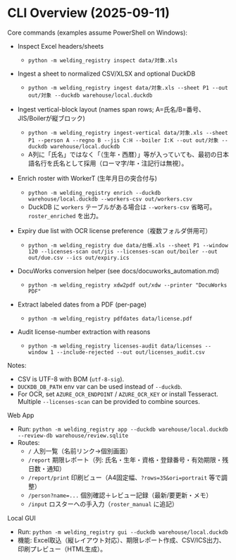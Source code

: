 # CLI Overview (2025-09-11)

Core commands (examples assume PowerShell on Windows):

- Inspect Excel headers/sheets
  - `python -m welding_registry inspect data/対象.xls`

- Ingest a sheet to normalized CSV/XLSX and optional DuckDB
  - `python -m welding_registry ingest data/対象.xls --sheet P1 --out out/対象 --duckdb warehouse/local.duckdb`

- Ingest vertical-block layout (names span rows; A=氏名/B=番号、JIS/Boilerが縦ブロック)
  - `python -m welding_registry ingest-vertical data/対象.xls --sheet P1 --person A --regno B --jis C:H --boiler I:K --out out/対象 --duckdb warehouse/local.duckdb`
  - A列に「氏名」ではなく「（生年・西暦）」等が入っていても、最初の日本語名行を氏名として採用（ローマ字/年・注記行は無視）。

- Enrich roster with WorkerT (生年月日の突合付与)
  - `python -m welding_registry enrich --duckdb warehouse/local.duckdb --workers-csv out/workers.csv`
  - DuckDB に `workers` テーブルがある場合は `--workers-csv` 省略可。`roster_enriched` を出力。

- Expiry due list with OCR license preference（複数フォルダ併用可）
  - `python -m welding_registry due data/台帳.xls --sheet P1 --window 120 --licenses-scan out/jis --licenses-scan out/boiler --out out/due.csv --ics out/expiry.ics`

- DocuWorks conversion helper (see docs/docuworks_automation.md)
  - `python -m welding_registry xdw2pdf out/xdw --printer "DocuWorks PDF"`

- Extract labeled dates from a PDF (per-page)
  - `python -m welding_registry pdfdates data/license.pdf`

- Audit license-number extraction with reasons
  - `python -m welding_registry licenses-audit data/licenses --window 1 --include-rejected --out out/licenses_audit.csv`

Notes:
- CSV is UTF-8 with BOM (`utf-8-sig`).
- `DUCKDB_DB_PATH` env var can be used instead of `--duckdb`.
- For OCR, set `AZURE_OCR_ENDPOINT` / `AZURE_OCR_KEY` or install Tesseract. Multiple `--licenses-scan` can be provided to combine sources.

Web App
- Run: `python -m welding_registry app --duckdb warehouse/local.duckdb --review-db warehouse/review.sqlite`
- Routes:
  - `/` 人別一覧（名前リンク→個別画面）
  - `/report` 期限レポート（列: 氏名・生年・資格・登録番号・有効期限・残日数・通知）
  - `/report/print` 印刷ビュー（A4固定幅、`?rows=35&ori=portrait` 等で調整）
  - `/person?name=...` 個別確認＋レビュー記録（最新/要更新・メモ）
  - `/input` ロスターへの手入力（`roster_manual` に追記）

Local GUI
- Run: `python -m welding_registry gui --duckdb warehouse/local.duckdb`
- 機能: Excel取込（縦レイアウト対応）、期限レポート作成、CSV/ICS出力、印刷プレビュー（HTML生成）。
